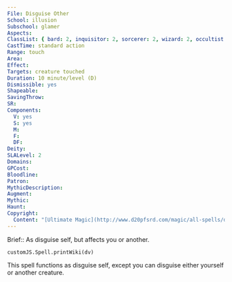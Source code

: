 ```yaml
---
File: Disguise Other
School: illusion
Subschool: glamer
Aspects: 
ClassList: { bard: 2, inquisitor: 2, sorcerer: 2, wizard: 2, occultist: 2, psychic: 2, medium: 2 }
CastTime: standard action
Range: touch
Area: 
Effect: 
Targets: creature touched
Duration: 10 minute/level (D)
Dismissible: yes
Shapeable: 
SavingThrow: 
SR: 
Components:
  V: yes
  S: yes
  M: 
  F: 
  DF: 
Deity: 
SLALevel: 2
Domains: 
GPCost: 
Bloodline: 
Patron: 
MythicDescription: 
Augment: 
Mythic: 
Haunt: 
Copyright:
  Content: "[Ultimate Magic](http://www.d20pfsrd.com/magic/all-spells/d/disguise-other)"
---
```

Brief:: As disguise self, but affects you or another.

```dataviewjs
customJS.Spell.printWiki(dv)
```

This spell functions as disguise self, except you can disguise either yourself or another creature.

